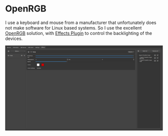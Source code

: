 # OpenRGB

I use a keyboard and mouse from a manufacturer that unfortunately does not make
software for Linux based systems. So I use the excellent
[OpenRGB](https://github.com/CalcProgrammer1/OpenRGB) solution, with
[Effects Plugin](https://openrgb.org/plugins.html) to control the backlighting
of the devices.

![OpenRGB](openrgb.png "OpenRGB Effects plugin")
